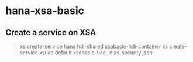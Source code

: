 # hana-xsa-basic

## Create a service on XSA
> xs create-service hana hdi-shared xsabasic-hdi-container
> xs create-service xsuaa default xsabasic-uaa -c xs-security.json

